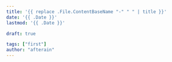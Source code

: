 ```yaml
---
title: '{{ replace .File.ContentBaseName "-" " " | title }}'
date: '{{ .Date }}'
lastmod: '{{ .Date }}'

draft: true

tags: ["first"]
author: "afterain"
---
```

